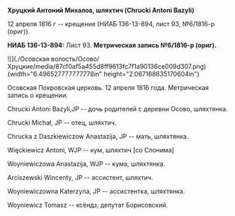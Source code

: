 **Хруцкий Антоний Михалов, шляхтич (Chrucki Antoni Bazyli)**

12 апреля 1816 г -- крещение (НИАБ 136-13-894, лист 93, №6/1816-р
(ориг)).

**НИАБ 136-13-894:** Лист 93. **Метрическая запись №6/1816-р (ориг).**

![](./Осовская волость/Осово/Хруцкие/media/87cf0af5a455d8ff9613fc7f1a90136ce009d307.png){width="6.496527777777778in"
height="2.067168635170604in"}

Осовская Покровская церковь. 12 апреля 1816 года. Метрическая запись о
крещении.

Chrucki Antoni Bazyli,JP -- дочь родителей с деревни Осово, шляхтянка.

Chrucki Michał, JP -- отец, шляхтич.

Chrucka z Daszkiewiczow Anastazija, JP -- мать, шляхтянка.

Więckiewicz Antoni, WJP -- кум, шляхтич \[со Слонима\]

Woyniewiczowa Anastazija, WJP -- кума, шляхтянка.

Arciszewski Wincenty, JP -- ассистент, шляхтич.

Woyniewiczowna Katerzyna, JP -- ассистентка, шляхтянка.

Woyniewicz Tomasz -- ксёндз, депутат Борисовский.
